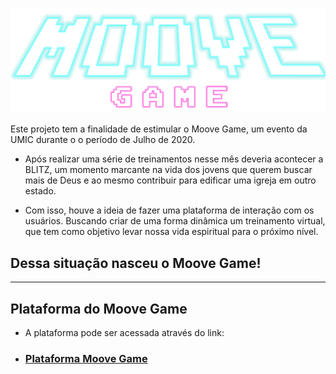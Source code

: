 ![image](src/assets/images/logoMoove.png)

Este projeto tem a finalidade de estimular o Moove Game, um evento da UMIC durante o o período de Julho de 2020.

- Após realizar uma série de treinamentos nesse mês deveria acontecer a BLITZ, um momento marcante na vida dos jovens que querem buscar mais de Deus e ao mesmo contribuir para edificar uma igreja em outro estado.

- Com isso, houve a ideia de fazer uma plataforma de interação com os usuários. Buscando criar de uma forma dinâmica um treinamento virtual, que tem como objetivo levar nossa vida espiritual para o próximo nível.

## Dessa situação nasceu o Moove Game!

---

## Plataforma do Moove Game

- A plataforma pode ser acessada através do link:

- ### [Plataforma Moove Game](https://game.umic.com.br)
